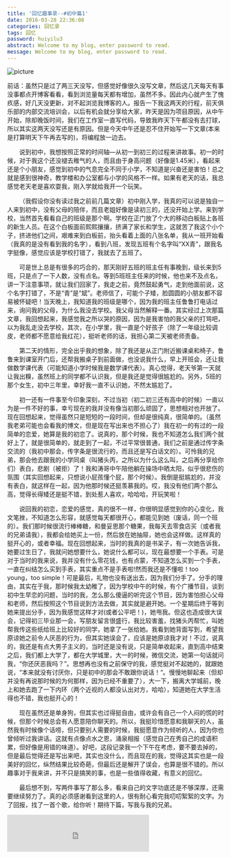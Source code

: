 ```yaml
---
title: '回忆趣事录--#初中篇1'
date: 2016-03-28 22:36:08
categories: 回忆录
tags: 回忆
password: huiyilu3
abstract: Welcome to my blog, enter password to read.
message: Welcome to my blog, enter password to read.
---
```

![picture](http://7xry59.com1.z0.glb.clouddn.com/20160328224007.jpg?imageView2/1/w/500/h/400/q/89|watermark/2/text/5p2l6IeqT25l/font/5b6u6L2v6ZuF6buR/fontsize/500/fill/I0VGRUZFRg==/dissolve/100/gravity/SouthWest/dx/10/dy/10)

<!--more-->
前话：虽然只是过了两三天没写，但感觉好像很久没写文章，然后这几天每天有事没事都点开博客看看，看到浏览量每天都有增加，虽然不多。因此内心就产生了愧疚感，好几天没更新，对不起浏览我博客的人。报告一下我这两天的行程，前天俱乐部的内部交流培训会，以后有机会就分享给大家，昨天是因为项目原因，从中午开始，除却晚饭时间，我们在工作室一直写代码，导致我昨天下午都没有去打球，所以其实这两天没写还是有原因。但是今天中午还是忍不住开始写一下文章(本来是打算明天下午再去写的)，将编程放一边去。


&emsp;&emsp;说到初中，我想按照正常的时间轴—从初一到初三的过程来讲故事。初一的时候，对于我这个还没褪去稚气的人，而且由于身高问题（好像是1.45米），看起来还是个小朋友，感觉到初中的气息完全不同于小学，不知道是兴奋还是害怕！总之就是感到很神奇，教学楼和办公室都与小学的风格不一样。如果有老天的话，我总感觉老天老是喜欢耍我，刚入学就给我开一个玩笑。


&emsp;&emsp;（我假设你没有读过我之前前几篇文章）初中刚入学，我真的可以说是独自一人来到初中，没有父母的陪伴，而且老姐好像是读初三的，还没开始上学。来到学校，当然首先看看自己的班级是那个啊。学校在正门放了个大的移动白板贴上各班的新生人员。在这个白板面前熙熙攘攘，挤满了家长和学生，这就苦了我这个小个子，挤进他们之间，艰难来到白板前，抬头看着上面的八张名单，我从一班开始看（我真的是没有看到我的名字），看到八班，发现五班有个名字叫“XX青”，跟我名字挺像，感觉应该是学校打错了，我就去了五班了。


&emsp;&emsp;可是世上总是有很多的巧合的，那天刚好五班的班主任有事晚到，级长来到5班，只是点了一下人数，没有点名。等到5班班主任来的时候，他也来不及点名，讲一下注意事项，就让我们回家了，我走之前，竟然鼓起勇气，走到他面前说，这个名字打错了，不是“青”是“斌”。老师信了，可能个子矮，脸圆圆的小朋友都不容易被怀疑吧！当天晚上，我知道我的班级是哪个，因为我的班主任鲁鲁打电话过来，询问我的父母，为什么我没去学校。我父母当然解释一番。其实经过上次那篇文章，我回想起来，我感觉我之所以哭的原因，因为是我害怕的我父亲的打骂吧，以为我乱走没去学校，其次，在小学里，我一直是个好孩子（除了一年级比较调皮，老师都不愿意给我红花），挺听老师的话，我担心第二天被老师责备。


&emsp;&emsp;第二天的情形，完全出乎我的想象，除了我还是从正门附近搬课桌和椅子，鲁鲁来到课室开门后，还帮我搬桌子到前面做，也没说我什么，早上开班会，还让我做数学课代表（可能知道小学时候我是数学课代表）。真心觉得，老天爷第一天就让我出糗，虽然班上的同学都不认识我，但是我还是觉得很尴尬的。另外，5班的那个女生，初中三年里，幸好我一直不认识她，不然太尴尬了。


&emsp;&emsp;初一还有一件事至今印象深刻，不过当初（初二初三还有高中的时候）一直以为是一件不好的事，幸亏现在的我并没有像当初那么顽固了，思想相对也开放了。现在回想起来，觉得虽然只是短短的一段时间，但却是很纯真，很简单的。（虽然我老弟可能也会看我的博文，但是现在写出来也不担心了）我在初一的有过的一段简单的恋爱，她算是我的初恋了。说真的，那个时候，我也不知道怎么我们两个就好上了，就是很简单的，就走到了一起，不过平常很普通，我们之前是通过传字条交流的（我初中那会，传字条是很流行的，而且还是写白话文的）。可怜我的兄弟，那会他去跟我的小学同桌（叫猪头丙，之所以为什么这么叫，之后再分享给你们）表白，悲剧（被拒）了！我和涛哥中午陪他躺在操场中晒太阳，似乎很悲伤的氛围（其实回想起来，只想说小屁孩懂个屁，那个时候）。我倒是挺尴尬的，并没有表白，就这样在一起，因为他那时候还挺羡慕我的。哎，我没有他们两个那么高，觉得长得矮还是挺不错，到处惹人喜欢，哈哈哈，开玩笑啦！


&emsp;&emsp;说回我的初恋，恋爱的感觉，真的很不一样，你很明显感觉到你的心变化，我文笔挫，不知道怎么形容，就感觉每天都很开心，都能见到她（废话，同一个班的）。我们那时候很流行棒棒糖，和曼妥思那个糖果，我每天去零食店买（或者我的兄弟请我），我都会给她买上一份，然后放在她抽屉，她也会这样做。这样真的挺开心的，或者幸福。现在回想起来，当时的我真的是书呆子，有一次她告诉我，她要过生日了，我就问她想要什么，她说什么都可以，现在最想要一个手表。可是对于当时的我来说，我并没有什么零花钱，也有点蒙，不知道怎么买到一个手表，一直在纠结怎么买到手表，其实重点不是手表啦!然而我还是不懂啦！too young，too simple！可是最后，礼物也没有送出去，因为我们分手了。分手的理由，其实在于我，那时候我太幼稚了，因为学校中午的时候，有个广播节目，谈到初中生早恋的问题，当时的我，怎么那么傻逼的听完这个节目，因为害怕担心父母和老师，然后按照这个节目说到方法去做，其实就是避开她。一个星期后终于等到她来提出分手，因为我感觉这样才对(或者公平吧！)，她甩我。但这也造成很大误会，记得初三毕业那一会，写朋友留言很盛行，我比较害羞，找猪头丙帮忙，叫她帮我传这些纸给班上比较好的同学，她拿了一张给她。我看到她背面写到，希望我原谅她之前令人厌恶的行为，但其实她误会了，应该是她原谅我才对！不过，说真的，我还是有点大男子主义的，当时还是没有说，只是简单收起来，直到高中结束之后，我们都上大学了，都在大学城里，大一的时候，微信交流，她第一句话就问我，“你还厌恶我吗？”。思想再也没有之前保守的我，感觉挺对不起她的，就跟她说，“本来就没有讨厌你，只是初中的那会不敢跟你说话！“。慢慢地聊起来（但却并没有再说那时候的为何那样，因为已经不重要了），大一下，搬离大学城前，晚上和她去跑了一下内环（两个近视的人都没认出对方，哈哈），知道她在大学生活得也不错，我也挺开心的！


&emsp;&emsp;现在虽然还是单身狗，但其实也过得挺自由，或许会有自己一个人闷的慌的时候，但那个时候总会有人愿意陪你聊天的。所以，我挺珍惜愿意和我聊天的人，虽然我有时候像个话唠，但只要别人需要的时候，我挺愿意作为倾听的人，因为你也曾倾听过我讲话。这就有点像点水之恩，涌泉相报（感觉自己在秀自己的成语积累，但好像是用错的味道）。好吧，这段记录我一个下午在考虑，要不要去掉的，但是最后觉得还是写出来吧，其实也没什么，而且现在的我，觉得这其实也是一段美好的回忆，纵然结果比较奇葩，但最后还是解开了误会，也算是很不错的。所以趣事对于我来讲，并不只是搞笑的事，也是一些值得收藏，有意义的回忆。


&emsp;&emsp;最后想不到，写两件事写了那么多，看来自己的文字功底还是不够深厚，还需要继续努力了。真的必须感谢看到这里的人，很有耐心看完我叨叨絮絮的文字。为了回报，找了一首个歌，给你听！期待下篇，写我与我的兄弟。


<iframe frameborder="no" border="0" marginwidth="0" marginheight="0" width=330 height=86 src="http://music.163.com/outchain/player?type=2&id=18836961&auto=1&height=66"></iframe>	
